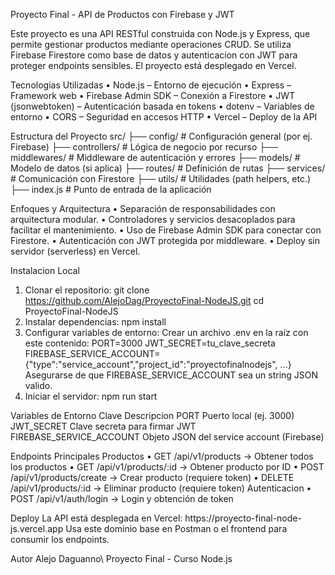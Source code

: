 Proyecto Final - API de Productos con Firebase y JWT 

Este proyecto es una API RESTful construida con Node.js y Express, que permite gestionar productos mediante operaciones CRUD. Se utiliza Firebase Firestore como base de datos y autenticacion con JWT para proteger endpoints sensibles. El proyecto está desplegado en Vercel. 

Tecnologias Utilizadas 
• Node.js – Entorno de ejecución
• Express – Framework web
• Firebase Admin SDK – Conexión a Firestore
• JWT (jsonwebtoken) – Autenticación basada en tokens
• dotenv – Variables de entorno
• CORS – Seguridad en accesos HTTP
• Vercel – Deploy de la API 

Estructura del Proyecto 
src/ 
├── config/              # Configuración general (por ej. Firebase) 
├── controllers/         # Lógica de negocio por recurso 
├── middlewares/         # Middleware de autenticación y errores 
├── models/              # Modelo de datos (si aplica) 
├── routes/              # Definición de rutas 
├── services/            # Comunicación con Firestore 
├── utils/               # Utilidades (path helpers, etc.) 
├── index.js             # Punto de entrada de la aplicación 

Enfoques y Arquitectura 
• Separación de responsabilidades con arquitectura modular.
• Controladores y servicios desacoplados para facilitar el mantenimiento.
• Uso de Firebase Admin SDK para conectar con Firestore.
• Autenticación con JWT protegida por middleware.
• Deploy sin servidor (serverless) en Vercel. 

Instalacion Local 
1. Clonar el repositorio:
    git clone https://github.com/AlejoDag/ProyectoFinal-NodeJS.git cd ProyectoFinal-NodeJS
2. Instalar dependencias:
    npm install
3. Configurar variables de entorno:
   Crear un archivo .env en la raíz con este contenido:
     PORT=3000
     JWT_SECRET=tu_clave_secreta
     FIREBASE_SERVICE_ACCOUNT={"type":"service_account","project_id":"proyectofinalnodejs", ...}
   Asegurarse de que FIREBASE_SERVICE_ACCOUNT sea un string JSON valido.
4. Iniciar el servidor:
   npm run start
  
Variables de Entorno 
       Clave                           Descripcion 
PORT                             Puerto local (ej. 3000) 
JWT_SECRET                       Clave secreta para firmar 
JWT FIREBASE_SERVICE_ACCOUNT     Objeto JSON del service account (Firebase) 

Endpoints Principales 
  Productos 
    • GET /api/v1/products → Obtener todos los productos
    • GET /api/v1/products/:id → Obtener producto por ID
    • POST /api/v1/products/create → Crear producto (requiere token)
    • DELETE /api/v1/products/:id → Eliminar producto (requiere token) 
  Autenticacion 
  • POST /api/v1/auth/login → Login y obtención de token 
  
Deploy 
La API está desplegada en Vercel: 
https\://proyecto-final-node-js.vercel.app 
Usa este dominio base en Postman o el frontend para consumir los endpoints. 

Autor 
Alejo Daguanno\ Proyecto Final - Curso Node.js
 
 
